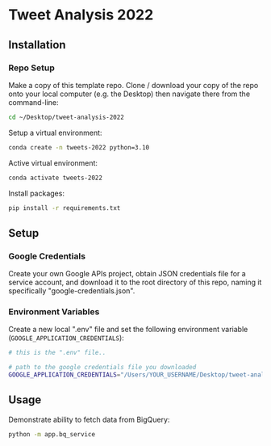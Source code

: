 # Tweet Analysis 2022


## Installation

### Repo Setup

Make a copy of this template repo. Clone / download your copy of the repo onto your local computer (e.g. the Desktop) then navigate there from the command-line:

```sh
cd ~/Desktop/tweet-analysis-2022
```

Setup a virtual environment:

```sh
conda create -n tweets-2022 python=3.10
```

Active virtual environment:

```sh
conda activate tweets-2022
```

Install packages:

```sh
pip install -r requirements.txt
```


## Setup

### Google Credentials

Create your own Google APIs project, obtain JSON credentials file for a service account, and download it to the root directory of this repo, naming it specifically "google-credentials.json".

### Environment Variables

Create a new local ".env" file and set the following environment variable (`GOOGLE_APPLICATION_CREDENTIALS`):

```sh
# this is the ".env" file..

# path to the google credentials file you downloaded
GOOGLE_APPLICATION_CREDENTIALS="/Users/YOUR_USERNAME/Desktop/tweet-analysis-2022/google-credentials.json"
```

## Usage


Demonstrate ability to fetch data from BigQuery:

```sh
python -m app.bq_service
```
